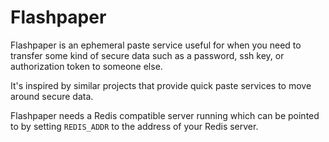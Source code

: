 # Flashpaper

Flashpaper is an ephemeral paste service useful for when you need to
transfer some kind of secure data such as a password, ssh key, or
authorization token to someone else.

It's inspired by similar projects that provide quick paste services to
move around secure data.

Flashpaper needs a Redis compatible server running which can be
pointed to by setting `REDIS_ADDR` to the address of your Redis
server.
